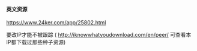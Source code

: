 #### 英文资源

https://www.24ker.com/app/25802.html

要改IP才能不被跟踪 ( http://iknowwhatyoudownload.com/en/peer/ 可查看本IP都下载过那些种子资源)


